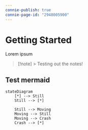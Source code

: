 ```yaml
---
connie-publish: true
connie-page-id: "2948005900"
---
```

# Getting Started

Lorem ipsum

> [!note] > Testing out the notes!

## Test mermaid

```mermaid
stateDiagram
    [*] --> Still
    Still --> [*]

    Still --> Moving
    Moving --> Still
    Moving --> Crash
    Crash --> [*]
```